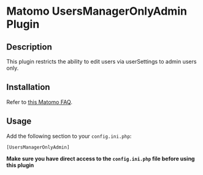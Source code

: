 # Matomo UsersManagerOnlyAdmin Plugin

## Description

This plugin restricts the ability to edit users via userSettings to admin users only.

## Installation

Refer to [this Matomo FAQ](https://matomo.org/faq/plugins/faq_21/).

## Usage

Add the following section to your `config.ini.php`:

```
[UsersManagerOnlyAdmin]
```

**Make sure you have direct access to the `config.ini.php` file before using this plugin**